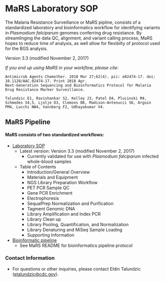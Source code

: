# MaRS Laboratory SOP

The Malaria Resistance Surveillance or MaRS pipline, consists of a standardized laboratory and bioinformatics workflow for identifying variants in *Plasmodium falciparum* genomes conferring drug resistance. By streamlinging the data QC, alignment, and variant calling process, MaRS hopes to reduce time of analysis, as well allow for flexibilty of protocol used for the BGS analysis.

Version 3.3 (modified November 2, 2017)

*If you end up using MaRS in your workflow, please cite:*

```
Antimicrob Agents Chemother. 2018 Mar 27;62(4). pii: e02474-17. doi: 10.1128/AAC.02474-17. Print 2018 Apr.
Next-Generation Sequencing and Bioinformatics Protocol for Malaria Drug Resistance Marker Surveillance.

Talundzic E1, Ravishankar S2, Kelley J3, Patel D4, Plucinski M4, Schmedes S4,5, Ljolje D3, Clemons B6, Madison-Antenucci S6, Arguin PM4, Lucchi NW4, Vannberg F2, Udhayakumar V4.
```


## MaRS Pipeline 

#### MaRS consists of two standardized workflows:
  * [Laboratory SOP](https://github.com/CDCgov/MaRS/tree/master/lab_sop/MaRSsop.md)
    * Latest version: Version 3.3 (modified November 2, 2017)
      * Currently validated for use with *Plasmodium falciparum* infected whole-blood samples
    * Table of Contents
      * Introduction/General Overview
      * Materials and Equipment
      * NGS Library Preparation Workflow
      * PET PCR Sample QC
      * Gene PCR Enrichment
      * Electrophoresis
      * SequalPrep Normalization and Purification
      * Tagment Genomic DNA
      * Library Amplification and Index PCR
      * Library Clean up
      * Library Pooling, Quantification, and Normalization
      * Library Denaturing and MiSeq Sample Loading
      * Supporting Information
  * [Bioinformatic pipeline](https://github.com/CDCgov/MaRS)
    * See MaRS README for bioinformatics pipeline protocol

### Contact Information ###

* For questions or other inquiries, please contact Eldin Talundzic (etalundzic@cdc.gov).
